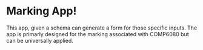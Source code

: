 # Marking App!

This app, given a schema can generate a form for those specific inputs.
The app is primarly designed for the marking associated with COMP6080 but can be universally applied.
